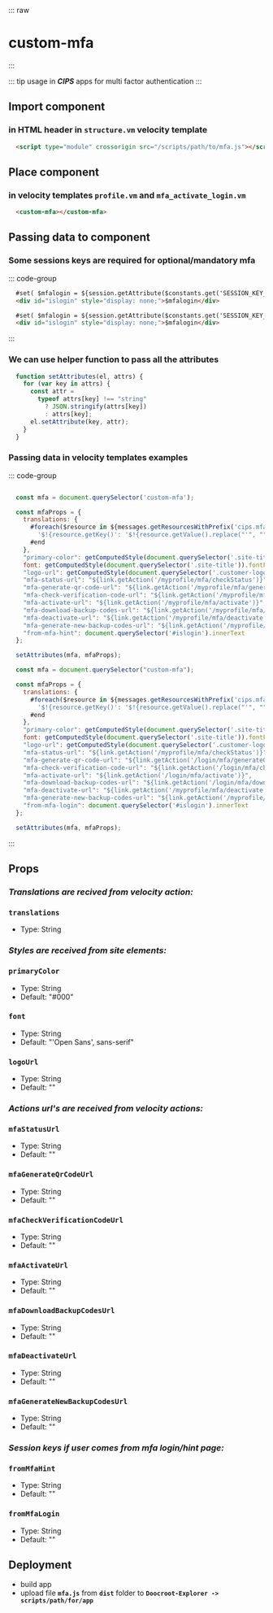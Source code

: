 ::: raw
<h1 class="heading">custom-mfa</h1>
:::

::: tip usage
in ***CIPS*** apps for multi factor authentication
:::

## Import component

### in HTML header in `structure.vm` velocity template

```html
  <script type="module" crossorigin src="/scripts/path/to/mfa.js"></script>

```

## Place component

### in velocity templates `profile.vm` and `mfa_activate_login.vm`

```html
  <custom-mfa></custom-mfa>
```

## Passing data to component

### Some sessions keys are required for optional/mandatory mfa

::: code-group

```html [mfa_activate_login.vm]
  #set( $mfalogin = ${session.getAttribute($constants.get('SESSION_KEY_MULTIFACTOR_AUTHENTICATION_ACTIVATION_REQUIRED'))} )
  <div id="islogin" style="display: none;">$mfalogin</div>
```

```html [profile.vm]
  #set( $mfalogin = ${session.getAttribute($constants.get('SESSION_KEY_MULTIFACTOR_AUTHENTICATION_ACTIVATION_AFTER_LOGIN'))} )
  <div id="islogin" style="display: none;">$mfalogin</div>
```

:::

### We can use helper function to pass all the attributes

```js
  function setAttributes(el, attrs) {
    for (var key in attrs) {
      const attr =
        typeof attrs[key] !== "string"
          ? JSON.stringify(attrs[key])
          : attrs[key];
      el.setAttribute(key, attr);
    }
  }
```

### Passing data in velocity templates examples

::: code-group

```js [profile.vm]

  const mfa = document.querySelector('custom-mfa');

  const mfaProps = {
    translations: {
      #foreach($resource in ${messages.getResourcesWithPrefix('cips.mfa')})
        '$!{resource.getKey()': '$!{resource.getValue().replace("'", "")}',
      #end
    },
    "primary-color": getComputedStyle(document.querySelector('.site-title')).color,
    font: getComputedStyle(document.querySelector('.site-title')).fontFamily,
    "logo-url": getComputedStyle(document.querySelector('.customer-logo-frame > a')).backgroundImage,
    "mfa-status-url": "${link.getAction('/myprofile/mfa/checkStatus')}",
    "mfa-generate-qr-code-url": "${link.getAction('/myprofile/mfa/generateQrCode')}",
    "mfa-check-verification-code-url": "${link.getAction('/myprofile/mfa/checkVerificationCode')}",
    "mfa-activate-url": "${link.getAction('/myprofile/mfa/activate')}",
    "mfa-download-backup-codes-url": "${link.getAction('/myprofile/mfa/downloadBackupCodes')}",
    "mfa-deactivate-url": "${link.getAction('/myprofile/mfa/deactivate')}",
    "mfa-generate-new-backup-codes-url": "${link.getAction('/myprofile/mfa/generateNewBackupCodes')}",
    "from-mfa-hint": document.querySelector('#islogin').innerText
  };

  setAttributes(mfa, mfaProps);
```

```js [mfa_activate_login.vm]
  const mfa = document.querySelector("custom-mfa");

  const mfaProps = {
    translations: {
      #foreach($resource in ${messages.getResourcesWithPrefix('cips.mfa')})
        '$!{resource.getKey()': '$!{resource.getValue().replace("'", "")}',
      #end
    },
    "primary-color": getComputedStyle(document.querySelector('.site-title')).color,
    font: getComputedStyle(document.querySelector('.site-title')).fontFamily,
    "logo-url": getComputedStyle(document.querySelector('.customer-logo-frame > a')).backgroundImage,
    "mfa-status-url": "${link.getAction('/myprofile/mfa/checkStatus')}",
    "mfa-generate-qr-code-url": "${link.getAction('/login/mfa/generateQrCode')}",
    "mfa-check-verification-code-url": "${link.getAction('/login/mfa/checkVerificationCode')}",
    "mfa-activate-url": "${link.getAction('/login/mfa/activate')}",
    "mfa-download-backup-codes-url": "${link.getAction('/login/mfa/downloadBackupCodes')}",
    "mfa-deactivate-url": "${link.getAction('/myprofile/mfa/deactivate')}",
    "mfa-generate-new-backup-codes-url": "${link.getAction('/myprofile/mfa/generateNewBackupCodes')}",
    "from-mfa-login": document.querySelector('#islogin').innerText
  };

  setAttributes(mfa, mfaProps);
```

:::

## Props

### ***Translations are recived from velocity action:***

### **`translations`**

- Type: String

### ***Styles are received from site elements:***

### **`primaryColor`**

- Type: String
- Default: "#000"

### **`font`**

- Type: String
- Default: "'Open Sans', sans-serif"

### **`logoUrl`**

- Type: String
- Default: ""

### ***Actions url's are received from velocity actions:***

### **`mfaStatusUrl`**

- Type: String
- Default: ""

### **`mfaGenerateQrCodeUrl`**

- Type: String
- Default: ""

### **`mfaCheckVerificationCodeUrl`**

- Type: String
- Default: ""

### **`mfaActivateUrl`**

- Type: String
- Default: ""

### **`mfaDownloadBackupCodesUrl`**

- Type: String
- Default: ""

### **`mfaDeactivateUrl`**

- Type: String
- Default: ""

### **`mfaGenerateNewBackupCodesUrl`**

- Type: String
- Default: ""

### ***Session keys if user comes from mfa login/hint page:***

### **`fromMfaHint`**

- Type: String
- Default: ""

### **`fromMfaLogin`**

- Type: String
- Default: ""

## Deployment

- build app
- upload file **`mfa.js`** from **`dist`** folder to **`Doocroot-Explorer -> scripts/path/for/app`**
